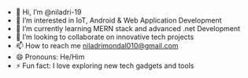 - 👋 Hi, I’m @niladri-19
- 👀 I’m interested in IoT, Android & Web Application Development
- 🌱 I’m currently learning MERN stack and advanced .net Development
- 💞️ I’m looking to collaborate on innovative tech projects
- 📫 How to reach me niladrimondal010@gmail.com
- 😄 Pronouns: He/Him
- ⚡ Fun fact: I love exploring new tech gadgets and tools

<!---
niladri-19/niladri-19 is a ✨ special ✨ repository because its `README.md` (this file) appears on your GitHub profile.
You can click the Preview link to take a look at your changes.
--->
